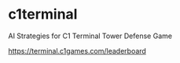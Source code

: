 # c1terminal
AI Strategies for C1 Terminal Tower Defense Game 

https://terminal.c1games.com/leaderboard
